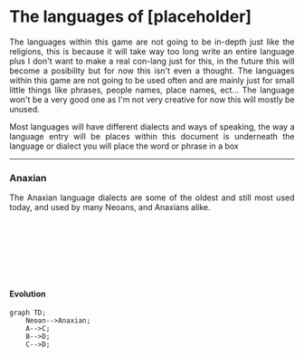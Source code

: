 <h1 align="left">The languages of [placeholder]</h1>

<p align="justify">The languages within this game are not going to be in-depth just like the religions, this is because it will take way too long write an entire language plus I don't want to make a real con-lang just for this, in the future this will become a posibility but for now this isn't even a thought. The languages within this game are not going to be used often and are mainly just for small little things like phrases, people names, place names, ect... The language won't be a very good one as I'm not very creative for now this will mostly be unused.</p>

<p align="justify">Most languages will have different dialects and ways of speaking, the way a language entry will be places within this document is underneath the language or dialect you will place the word or phrase in a box</p>


---------------------------------------------------------------
<h3>Anaxian</h3>
<p align="justify">The Anaxian language dialects are some of the oldest and still most used today, and used by many Neoans, and Anaxians alike.</p>

















<br><br><br><br><br><br>

<h4>Evolution</h4>

```mermaid
graph TD;
    Neoan-->Anaxian;
    A-->C;
    B-->D;
    C-->D;
```
